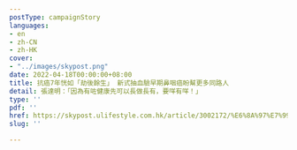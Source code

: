 ```yaml
---
postType: campaignStory
languages:
- en
- zh-CN
- zh-HK
cover:
- "../images/skypost.png"
date: 2022-04-18T00:00:00+08:00
title: 抗癌7年恍如「劫後餘生」 新式抽血驗早期鼻咽癌盼幫更多同路人
detail: 張達明：「因為有咗健康先可以長做長有，要咩有咩！」
type: ''
pdf: ''
href: https://skypost.ulifestyle.com.hk/article/3002172/%E6%8A%97%E7%99%8C7%E5%B9%B4%E6%81%8D%E5%A6%82%E3%80%8C%E5%8A%AB%E5%BE%8C%E9%A4%98%E7%94%9F%E3%80%8D%20%20%E6%96%B0%E5%BC%8F%E6%8A%BD%E8%A1%80%E9%A9%97%E6%97%A9%E6%9C%9F%E9%BC%BB%E5%92%BD%E7%99%8C%E7%9B%BC%E5%B9%AB%E6%9B%B4%E5%A4%9A%E5%90%8C%E8%B7%AF%E4%BA%BA
slug: ''

---
```

